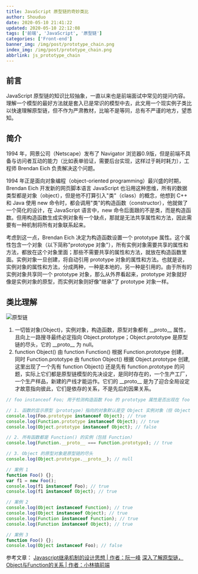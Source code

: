```yaml
---
title: JavaScript 原型链的奇妙类比
author: Shouduo
date: 2020-05-10 21:41:22
updated: 2020-05-10 22:12:08
tags: ['前端', 'JavaScript', '原型链']
categories: ['Front-end']
banner_img: /img/post/prototype_chain.png
index_img: /img/post/prototype_chain.png
abbrlink: js_prototype_chain
---
```


## 前言

JavaScript 原型链的知识比较抽象，一直以来也是前端面试中常见的提问内容。理解一个模型的最好方法就是套入已是常识的模型中去，此文用一个现实例子类比以快速理解原型链，但不作为严肃教材，比喻不是等同，总有不严谨的地方，望悉知。

## 简介

1994 年，网景公司（Netscape）发布了 Navigator 浏览器0.9版，但是前端不具备与访问者互动的能力（比如表单验证，需要后台实现，这样过于耗时耗力），工程师 Brendan Eich 负责解决这个问题。

1994 年正是面向对象编程（object-oriented programming）最兴盛的时期，Brendan Eich 开发新的网页脚本语言 JavaScript 也沿用这种思维，所有的数据类型都是对象（object），但是他不打算引入"类"（class）的概念，他想到 C++ 和 Java 使用 new 命令时，都会调用"类"的构造函数（constructor），他就做了一个简化的设计，在 JavaScript 语言中，new 命令后面跟的不是类，而是构造函数。但用构造函数生成实例对象有一个缺点，那就是无法共享属性和方法，因此需要有一种机制将所有对象联系起来。

考虑到这一点，Brendan Eich 决定为构造函数设置一个 prototype 属性。这个属性包含一个对象（以下简称"prototype 对象"），所有实例对象需要共享的属性和方法，都放在这个对象里面；那些不需要共享的属性和方法，就放在构造函数里面。实例对象一旦创建，将自动引用 prototype 对象的属性和方法。也就是说，实例对象的属性和方法，分成两种，一种是本地的，另一种是引用的。由于所有的实例对象共享同一个 prototype 对象，那么从外界看起来，prototype 对象就好像是实例对象的原型，而实例对象则好像"继承"了 prototype 对象一样。

## 类比理解

![原型链](/img/post/prototype_chain_theory.png)

1. 一切皆对象(Object)，实例对象，构造函数，原型对象都有 \_\_proto\_\_ 属性，且向上一路搜寻最终必定指向 Object.prototype；Object.prototype 是原型链的尽头，它的 \_\_proto\_\_ 为 null。
2. function Object() 由 function Function() 根据 Function.prototype 创建，同时 Function.prototype 由 function Object() 根据 Object.prototype 创建,这里出现了一个先有 function Object() 还是先有 function.prototype 的问题，实际上它们都是原型链模型的先决设定，是同时存在的，一个生产工厂，一个生产样品，新建的产线才能运作。它们的 \_\_proto\_\_ 是为了迎合全局设定才故意指向彼此，它们是依存的关系，不是先后的因果关系。

``` javascript
// foo instanceof Foo; 用于检测构造函数 Foo 的 prototype 属性是否出现在 foo 实例对象的原型链上。

// 1. 函数的显示原型（prototype）指向的对象默认是空 Object 实例对象（但 Object 不满足）
console.log(Foo.prototype instanceof Object); // true
console.log(Function.prototype instanceof Object); // true
console.log(Object.prototype instanceof Object); // false

// 2. 所有函数都是 Function() 的实例（包括 Function）
console.log(Function.__proto__ === Function.prototype); // true

// 3. Object 的原型对象是原型链的尽头
console.log(Object.prototype.__proto__); // null

// 案例 1
function Foo() {};
var f1 = new Foo();
console.log(f1 instanceof Foo); // true
console.log(f1 instanceof Object); // true

// 案例 2
console.log(Object instanceof Function); // true
console.log(Object instanceof Object); // true
console.log(Function instanceof Function); // true
console.log(Function instanceof Object); // true

// 案例 3
function Foo() {};
console.log(Object instanceof Foo); // false
```

参考文章：
[Javascript继承机制的设计思想 | 作者：阮一峰](https://www.ruanyifeng.com/blog/2011/06/designing_ideas_of_inheritance_mechanism_in_javascript.html)
[深入了解原型链，Object与Function的关系 | 作者：小林搞前端](https://blog.csdn.net/qq_45643079/article/details/120043001)

